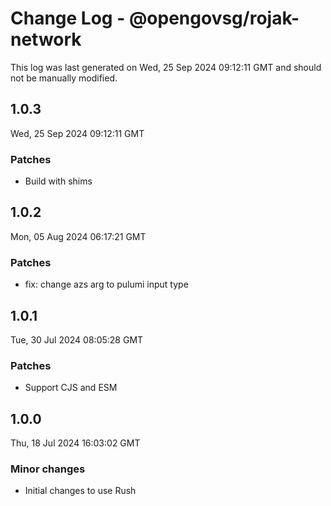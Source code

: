 # Change Log - @opengovsg/rojak-network

This log was last generated on Wed, 25 Sep 2024 09:12:11 GMT and should not be manually modified.

## 1.0.3
Wed, 25 Sep 2024 09:12:11 GMT

### Patches

- Build with shims

## 1.0.2
Mon, 05 Aug 2024 06:17:21 GMT

### Patches

- fix: change azs arg to pulumi input type

## 1.0.1
Tue, 30 Jul 2024 08:05:28 GMT

### Patches

- Support CJS and ESM

## 1.0.0
Thu, 18 Jul 2024 16:03:02 GMT

### Minor changes

- Initial changes to use Rush

